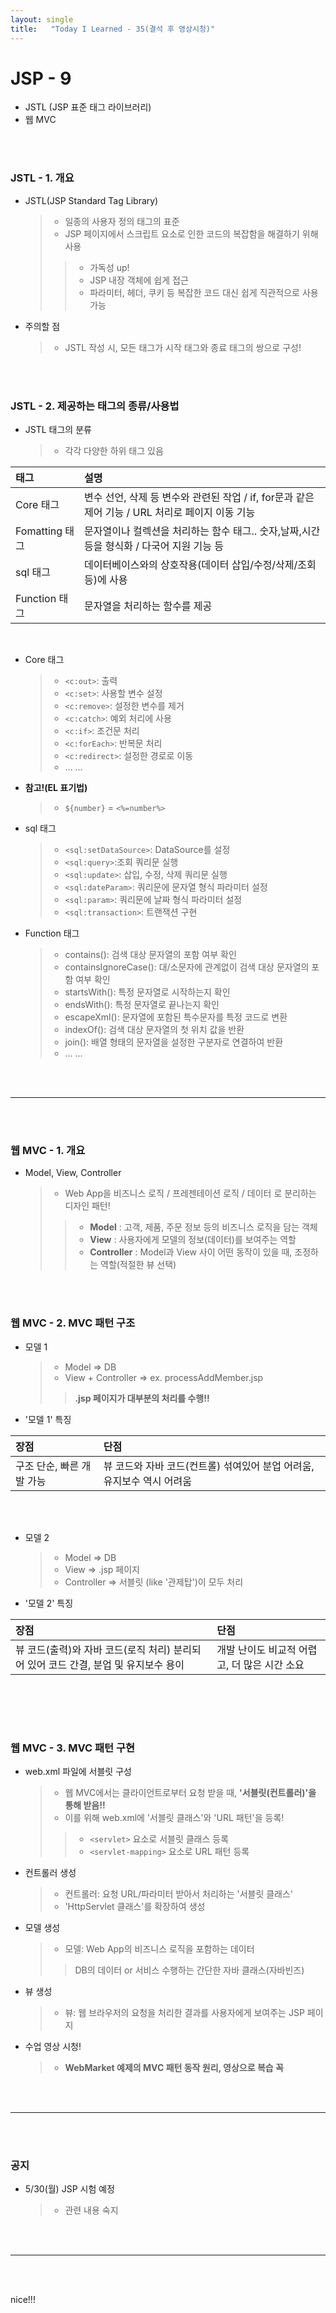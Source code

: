 ```yaml
---
layout: single
title:   "Today I Learned - 35(결석 후 영상시청)"
---
```


# JSP - 9
  * JSTL (JSP 표준 태그 라이브러리)
  * 웹 MVC

<br>
<br>

### JSTL - 1. 개요
  * JSTL(JSP Standard Tag Library)
    > * 일종의 사용자 정의 태그의 표준
    > * JSP 페이지에서 스크립트 요소로 인한 코드의 복잡함을 해결하기 위해 사용
    >> * 가독성 up!
    >> * JSP 내장 객체에 쉽게 접근
    >> * 파라미터, 헤더, 쿠키 등 복잡한 코드 대신 쉽게 직관적으로 사용 가능

  * 주의할 점
    > * JSTL 작성 시, 모든 태그가 시작 태그와 종료 태그의 쌍으로 구성!

<br>
<br>

### JSTL - 2. 제공하는 태그의 종류/사용법
* JSTL 태그의 분류
  > * 각각 다양한 하위 태그 있음 <br>

|태그|설명|
|:---|:---|
|Core 태그|변수 선언, 삭제 등 변수와 관련된 작업 / if, for문과 같은 제어 기능 / URL 처리로 페이지 이동 기능|
|Fomatting 태그|문자열이나 컬렉션을 처리하는 함수 태그..  숫자,날짜,시간 등을 형식화 / 다국어 지원 기능 등|
|sql 태그|데이터베이스와의 상호작용(데이터 삽입/수정/삭제/조회 등)에 사용|
|Function 태그|문자열을 처리하는 함수를 제공|
<br>

  * Core 태그
    > * ```<c:out>```: 출력
    > * ```<c:set>```: 사용할 변수 설정
    > * ```<c:remove>```: 설정한 변수를 제거
    > * ```<c:catch>```: 예외 처리에 사용
    > * ```<c:if>```: 조건문 처리
    > * ```<c:forEach>```: 반복문 처리
    > * ```<c:redirect>```: 설정한 경로로 이동
    > * ... ...

  * **참고!(EL 표기법)**
    > * ```${number}``` = ```<%=number%>```


  * sql 태그
    > * ```<sql:setDataSource>```: DataSource를 설정
    > * ```<sql:query>```:조회 쿼리문 실행
    > * ```<sql:update>```: 삽입, 수정, 삭제 쿼리문 실행
    > * ```<sql:dateParam>```: 쿼리문에 문자열 형식 파라미터 설정
    > * ```<sql:param>```: 쿼리문에 날짜 형식 파라미터 설정
    > * ```<sql:transaction>```: 트랜잭션 구현

  * Function 태그
    > * contains(): 검색 대상 문자열의 포함 여부 확인
    > * containsIgnoreCase(): 대/소문자에 관계없이 검색 대상 문자열의 포함 여부 확인
    > * startsWith(): 특정 문자열로 시작하는지 확인
    > * endsWith(): 특정 문자열로 끝나는지 확인
    > * escapeXml(): 문자열에 포함된 특수문자를 특정 코드로 변환
    > * indexOf(): 검색 대상 문자열의 첫 위치 값을 반환
    > * join(): 배열 형태의 문자열을 설정한 구분자로 연결하여 반환
    > * ... ...

<br>
<br>

* * *

<br>
<br>

### 웹 MVC - 1. 개요
  * Model, View, Controller
    > * Web App을  비즈니스 로직 / 프레젠테이션 로직 / 데이터  로 분리하는 디자인 패턴!
    >> * **Model** : 고객, 제품, 주문 정보 등의 비즈니스 로직을 담는 객체
    >> * **View** : 사용자에게 모델의 정보(데이터)를 보여주는 역할
    >> * **Controller** : Model과 View 사이 어떤 동작이 있을 때, 조정하는 역할(적절한 뷰 선택)

<br>
<br>

### 웹 MVC - 2. MVC 패턴 구조
  * 모델 1
    > * Model => DB
    > * View + Controller => ex. processAddMember.jsp
    >> **.jsp 페이지가 대부분의 처리를 수행!!**

  * '모델 1' 특징 <br>

|장점|단점|
|:---|:---|
|구조 단순,  빠른 개발 가능|뷰 코드와 자바 코드(컨트롤) 섞여있어 분업 어려움, 유지보수 역시 어려움|

<br><br>

  * 모델 2
    > * Model => DB
    > * View => .jsp 페이지
    > * Controller => 서블릿 (like '관제탑')이 모두 처리

  * '모델 2' 특징 <br>

|장점|단점|
|:---|:---|
|뷰 코드(출력)와 자바 코드(로직 처리) 분리되어 있어 코드 간결, 분업 및 유지보수 용이|개발 난이도 비교적 어렵고, 더 많은 시간 소요|

<br><br>

<br>

### 웹 MVC - 3. MVC 패턴 구현
  * web.xml 파일에 서블릿 구성
    > * 웹 MVC에서는 클라이언트로부터 요청 받을 때, **'서블릿(컨트롤러)'을 통해 받음!!**
    > * 이를 위해 web.xml에 '서블릿 클래스'와 'URL 패턴'을 등록!
    >> * ```<servlet>``` 요소로 서블릿 클래스 등록
    >> * ```<servlet-mapping>``` 요소로 URL 패턴 등록

  * 컨트롤러 생성
    > * 컨트롤러: 요청 URL/파라미터 받아서 처리하는 '서블릿 클래스'
    > * 'HttpServlet 클래스'를 확장하여 생성

  * 모델 생성
    > * 모델: Web App의 비즈니스 로직을 포함하는 데이터
    >> DB의 데이터  or  서비스 수행하는 간단한 자바 클래스(자바빈즈)

  * 뷰 생성
    > * 뷰: 웹 브라우저의 요청을 처리한 결과를 사용자에게 보여주는 JSP 페이지

  * 수업 영상 시청!
    > * **WebMarket 예제의 MVC 패턴 동작 원리, 영상으로 복습 꼭**


<br>
<br>

* * *

<br>
<br>

### 공지
  * 5/30(월) JSP 시험 예정
    > * 관련 내용 숙지

<br>
<br>

* * *

<br>
<br>


nice!!!
